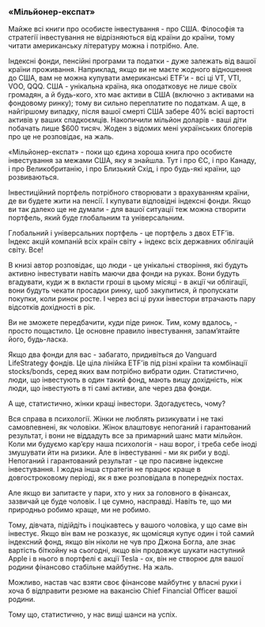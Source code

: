 ### «Мільйонер-експат»

Майже всі книги про особисте інвестування - про США. Філософія та стратегії інвестування не відрізняються від країни до країни, тому читати американську літературу можна і потрібно. Але.

Індексні фонди, пенсійні програми та податки - дуже залежать від вашої країни проживання. Наприклад, якщо ви не маєте жодного відношення до США, вам не можна купувати американські ETFʼи - всі ці VT, VTI, VOO, QQQ. США - унікальна країна, яка оподатковує не лише своїх громадян, а й будь-кого, хто має активи в США (включно з активами на фондовому ринку); тому ви сильно переплатите по податкам. А ще, в найгіршому випадку, після вашої смерті США забере 40% всієї вартості активів у ваших спадкоємців. Накопичили мільйон доларів - ваші діти побачать лише $600 тисяч. Жоден з відомих мені українських блогерів про це не розповідає, на жаль.

«Мільйонер-експат» - поки що єдина хороша книга про особисте інвестування за межами США, яку я знайшла. Тут і про ЄС, і про Канаду, і про Великобританію, і про Близький Схід, і про будь-які країни, що розвиваються.

Інвестиційний портфель потрібного створювати з врахуванням країни, де ви будете жити на пенсії. І купувати відповідні індексні фонди. Якщо ви так далеко ще не думали - для вашої ситуації теж можна створити портфель, який буде глобальним та універсальним.

Глобальний і універсальних портфель - це портфель з двох ETF’ів. Індекс акцій компаній всіх країн світу + індекс всіх державних облігацій світу. Все!

В книзі автор розповідає, що люди - це унікальні створіння, які будуть активно інвестувати навіть маючи два фонди на руках. Вони будуть вгадувати, куди ж в вкласти гроші в цьому місяці - в акції чи облігації, вони будуть чекати просадки ринку, щоб закупитися, й пропускати покупки, коли ринок росте. І через всі ці рухи інвестори втрачають пару відсотків дохідності в рік.

Ви не зможете передбачити, куди піде ринок. Тим, кому вдалось, - просто пощастило. Це основне правило інвестування, запамʼятайте його, будь-ласка.

Якщо два фонди для вас - забагато, придивіться до Vanguard LifeStrategy фондів. Це ціла лінійка ETFʼів під різні країни та комбінації stocks/bonds, серед яких вам потрібно вибрати один. Статистично, люди, що інвестують в один такий фонд, мають вищу дохідність, ніж люди, що інвестують в ті самі активи, але через два фонди.

А ще, статистично, жінки кращі інвестори. Здогадуєтесь, чому?

Вся справа в психології. Жінки не люблять ризикувати і не такі самовпевнені, як чоловіки. Жінок влаштовує непоганий і гарантований результат, і вони не віддадуть все за примарний шанс мати мільйон. Коли ми будуємо карʼєру наша психологія - наш ворог, і треба себе іноді змушувати йти на ризики. Але в інвестуванні - ми як риби у воді. Непоганий і гарантований результат - це про пасивне індексне інвестування. І жодна інша стратегія не працює краще в довгостроковому періоді, як я вже розповідала в попередніх постах.

Але якщо ви запитаєте у пари, хто у них за головного в фінансах, зазвичай це буде чоловік. І це сумно, насправді. Навіть те, що ми природньо робимо краще, ми не робимо.

Тому, дівчата, підійдіть і поцікавтесь у вашого чоловіка, у що саме він інвестує. Якщо він вам не розказує, як щомісяця купує один і той самий індексний фонд, якщо він ніколи не чув про Джона Богла, але знає вартість біткойну на сьогодні, якщо він продовжує шукати наступний Apple і в нього в портфелі є акції Tesla - ох, він не створює для вашої родини фінансово стабільне майбутнє. На жаль.

Можливо, настав час взяти своє фінансове майбутнє у власні руки і хоча б відправити резюме на вакансію Chief Financial Officer вашої родини.

Тому що, статистично, у нас вищі шанси на успіх.
